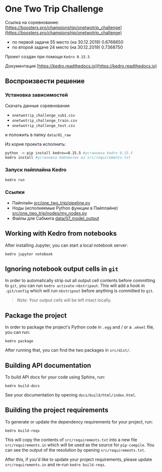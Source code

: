 # One Two Trip Challenge

Ссылка на соревнование:
[https://boosters.pro/championship/onetwotrip_challenge](https://boosters.pro/championship/onetwotrip_challenge)

- по первой задаче 55 место (на 30.12.2019) 0.6768650
- по второй задаче 24 место (на 30.12.2019) 0.7368750

Проект создан при помощи `Kedro 0.15.5` 

Документация [https://kedro.readthedocs.io](https://kedro.readthedocs.io)

## Воспроизвести решение

### Установка зависимостей
Скачать данные соревнования
- `onetwotrip_challenge_sub1.csv`
- `onetwotrip_challenge_train.csv`
- `onetwotrip_challenge_test.csv`

и положить в папку `data/01_raw`

Из корня проекта исполнить:
```bash
python -m pip install kedro==0.15.5 #установка kedro 0.15.5
kedro install #установка библиотек из src/requirements.txt
```

### Запуск пайплайна Kedro

```bash
kedro run
```

### Cсылки

- Пайплайн [src/one_two_trip/pipeline.py](src/one_two_trip/pipeline.py)
- Ноды (исполняемые Python функции в Пайплайне) [src/one_two_trip/nodes/my_nodes.py](src/one_two_trip/nodes/my_nodes.py)
- Файлы для Сабмита [data/07_model_output](data/07_model_output)

## Working with Kedro from notebooks

After installing Jupyter, you can start a local notebook server:

```
kedro jupyter notebook
```

## Ignoring notebook output cells in `git`

In order to automatically strip out all output cell contents before committing to `git`, you can run `kedro activate-nbstripout`. This will add a hook in `.git/config` which will run `nbstripout` before anything is committed to `git`.

> *Note:* Your output cells will be left intact locally.

## Package the project

In order to package the project's Python code in `.egg` and / or a `.wheel` file, you can run:

```
kedro package
```

After running that, you can find the two packages in `src/dist/`.

## Building API documentation

To build API docs for your code using Sphinx, run:

```
kedro build-docs
```

See your documentation by opening `docs/build/html/index.html`.

## Building the project requirements

To generate or update the dependency requirements for your project, run:

```
kedro build-reqs
```

This will copy the contents of `src/requirements.txt` into a new file `src/requirements.in` which will be used as the source for `pip-compile`. You can see the output of the resolution by opening `src/requirements.txt`.

After this, if you'd like to update your project requirements, please update `src/requirements.in` and re-run `kedro build-reqs`.
